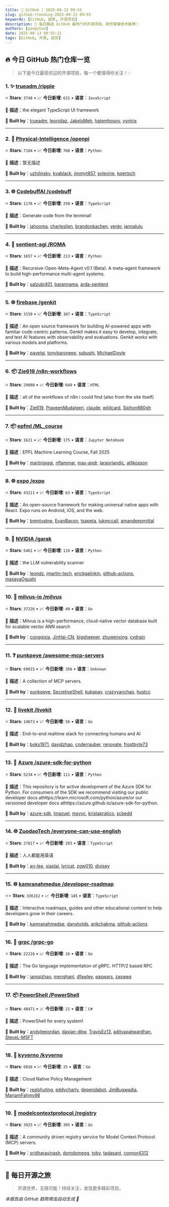 ```yaml
---
title: 🚀 GitHub | 2025-09-13 09:55
slug: github-trending-2025-09-13 09:55
keywords: [GitHub, 趋势, 开源项目]
description: 🌟 每日精选 GitHub 最热门的开源项目，助你掌握技术脉搏！
authors: [yangshun]
date: 2025-09-13 09:55:21
tags: [GitHub, 开源, 趋势]
---
```


## 🔥 今日 GitHub 热门仓库一览

> 以下是今日最受欢迎的开源项目，每一个都值得你关注！💡

### 1. ✨ [trueadm /ripple](https://github.com/trueadm/ripple)

⭐ **Stars**: `3748`   •   📈 **今日新增**: `631`   •   **语言**：`JavaScript`

📝 **描述**：the elegant TypeScript UI framework

🤝 **Built by**：[trueadm](https://github.com/trueadm), [leonidaz](https://github.com/leonidaz), [JakeIsMeh](https://github.com/JakeIsMeh), [hatemhosny](https://github.com/hatemhosny), [vyntrix](https://github.com/vyntrix)

---

### 2. 🐍 [Physical-Intelligence /openpi](https://github.com/Physical-Intelligence/openpi)

⭐ **Stars**: `7104`   •   📈 **今日新增**: `768`   •   **语言**：`Python`

📝 **描述**：暂无描述

🤝 **Built by**：[uzhilinsky](https://github.com/uzhilinsky), [kvablack](https://github.com/kvablack), [jimmyt857](https://github.com/jimmyt857), [svlevine](https://github.com/svlevine), [kpertsch](https://github.com/kpertsch)

---

### 3. 🌐 [CodebuffAI /codebuff](https://github.com/CodebuffAI/codebuff)

⭐ **Stars**: `1176`   •   📈 **今日新增**: `250`   •   **语言**：`TypeScript`

📝 **描述**：Generate code from the terminal!

🤝 **Built by**：[jahooma](https://github.com/jahooma), [charleslien](https://github.com/charleslien), [brandonkachen](https://github.com/brandonkachen), [venkr](https://github.com/venkr), [jannalulu](https://github.com/jannalulu)

---

### 4. 🐍 [sentient-agi /ROMA](https://github.com/sentient-agi/ROMA)

⭐ **Stars**: `1657`   •   📈 **今日新增**: `213`   •   **语言**：`Python`

📝 **描述**：Recursive-Open-Meta-Agent v0.1 (Beta). A meta-agent framework to build high-performance multi-agent systems.

🤝 **Built by**：[salzubi401](https://github.com/salzubi401), [barannama](https://github.com/barannama), [arda-sentient](https://github.com/arda-sentient)

---

### 5. 🌐 [firebase /genkit](https://github.com/firebase/genkit)

⭐ **Stars**: `3159`   •   📈 **今日新增**: `107`   •   **语言**：`TypeScript`

📝 **描述**：An open source framework for building AI-powered apps with familiar code-centric patterns. Genkit makes it easy to develop, integrate, and test AI features with observability and evaluations. Genkit works with various models and platforms.

🤝 **Built by**：[pavelgj](https://github.com/pavelgj), [tonybaroneee](https://github.com/tonybaroneee), [ssbushi](https://github.com/ssbushi), [MichaelDoyle](https://github.com/MichaelDoyle)

---

### 6. 📦 [Zie619 /n8n-workflows](https://github.com/Zie619/n8n-workflows)

⭐ **Stars**: `29088`   •   📈 **今日新增**: `649`   •   **语言**：`HTML`

📝 **描述**：all of the workflows of n8n i could find (also from the site itself)

🤝 **Built by**：[Zie619](https://github.com/Zie619), [PraveenMudalgeri](https://github.com/PraveenMudalgeri), [claude](https://github.com/claude), [wildcard](https://github.com/wildcard), [Siphon880gh](https://github.com/Siphon880gh)

---

### 7. 📦 [epfml /ML_course](https://github.com/epfml/ML_course)

⭐ **Stars**: `1621`   •   📈 **今日新增**: `175`   •   **语言**：`Jupyter Notebook`

📝 **描述**：EPFL Machine Learning Course, Fall 2025

🤝 **Built by**：[martinjaggi](https://github.com/martinjaggi), [nflammar](https://github.com/nflammar), [max-andr](https://github.com/max-andr), [laraorlandic](https://github.com/laraorlandic), [atlikosson](https://github.com/atlikosson)

---

### 8. 🌐 [expo /expo](https://github.com/expo/expo)

⭐ **Stars**: `43211`   •   📈 **今日新增**: `63`   •   **语言**：`TypeScript`

📝 **描述**：An open-source framework for making universal native apps with React. Expo runs on Android, iOS, and the web.

🤝 **Built by**：[brentvatne](https://github.com/brentvatne), [EvanBacon](https://github.com/EvanBacon), [tsapeta](https://github.com/tsapeta), [lukmccall](https://github.com/lukmccall), [amandeepmittal](https://github.com/amandeepmittal)

---

### 9. 🐍 [NVIDIA /garak](https://github.com/NVIDIA/garak)

⭐ **Stars**: `5461`   •   📈 **今日新增**: `116`   •   **语言**：`Python`

📝 **描述**：the LLM vulnerability scanner

🤝 **Built by**：[leondz](https://github.com/leondz), [jmartin-tech](https://github.com/jmartin-tech), [erickgalinkin](https://github.com/erickgalinkin), [github-actions](https://github.com/github-actions), [masayaOgushi](https://github.com/masayaOgushi)

---

### 10. 🚦 [milvus-io /milvus](https://github.com/milvus-io/milvus)

⭐ **Stars**: `37226`   •   📈 **今日新增**: `49`   •   **语言**：`Go`

📝 **描述**：Milvus is a high-performance, cloud-native vector database built for scalable vector ANN search

🤝 **Built by**：[congqixia](https://github.com/congqixia), [JinHai-CN](https://github.com/JinHai-CN), [bigsheeper](https://github.com/bigsheeper), [zhuwenxing](https://github.com/zhuwenxing), [cydrain](https://github.com/cydrain)

---

### 11. ❓ [punkpeye /awesome-mcp-servers](https://github.com/punkpeye/awesome-mcp-servers)

⭐ **Stars**: `69815`   •   📈 **今日新增**: `356`   •   **语言**：`Unknown`

📝 **描述**：A collection of MCP servers.

🤝 **Built by**：[punkpeye](https://github.com/punkpeye), [SecretiveShell](https://github.com/SecretiveShell), [kukapay](https://github.com/kukapay), [crazyyanchao](https://github.com/crazyyanchao), [hustcc](https://github.com/hustcc)

---

### 12. 🚦 [livekit /livekit](https://github.com/livekit/livekit)

⭐ **Stars**: `14673`   •   📈 **今日新增**: `56`   •   **语言**：`Go`

📝 **描述**：End-to-end realtime stack for connecting humans and AI

🤝 **Built by**：[boks1971](https://github.com/boks1971), [davidzhao](https://github.com/davidzhao), [cnderrauber](https://github.com/cnderrauber), [renovate](https://github.com/renovate), [frostbyte73](https://github.com/frostbyte73)

---

### 13. 🐍 [Azure /azure-sdk-for-python](https://github.com/Azure/azure-sdk-for-python)

⭐ **Stars**: `5234`   •   📈 **今日新增**: `111`   •   **语言**：`Python`

📝 **描述**：This repository is for active development of the Azure SDK for Python. For consumers of the SDK we recommend visiting our public developer docs athttps://learn.microsoft.com/python/azure/or our versioned developer docs athttps://azure.github.io/azure-sdk-for-python.

🤝 **Built by**：[azure-sdk](https://github.com/azure-sdk), [lmazuel](https://github.com/lmazuel), [msyyc](https://github.com/msyyc), [kristapratico](https://github.com/kristapratico), [scbedd](https://github.com/scbedd)

---

### 14. 🌐 [ZuodaoTech /everyone-can-use-english](https://github.com/ZuodaoTech/everyone-can-use-english)

⭐ **Stars**: `27817`   •   📈 **今日新增**: `203`   •   **语言**：`TypeScript`

📝 **描述**：人人都能用英语

🤝 **Built by**：[an-lee](https://github.com/an-lee), [xiaolai](https://github.com/xiaolai), [lyricat](https://github.com/lyricat), [zgw010](https://github.com/zgw010), [divisey](https://github.com/divisey)

---

### 15. 🌐 [kamranahmedse /developer-roadmap](https://github.com/kamranahmedse/developer-roadmap)

⭐⭐ **Stars**: `336152`   •   📈 **今日新增**: `145`   •   **语言**：`TypeScript`

📝 **描述**：Interactive roadmaps, guides and other educational content to help developers grow in their careers.

🤝 **Built by**：[kamranahmedse](https://github.com/kamranahmedse), [dansholds](https://github.com/dansholds), [arikchakma](https://github.com/arikchakma), [github-actions](https://github.com/github-actions)

---

### 16. 🚦 [grpc /grpc-go](https://github.com/grpc/grpc-go)

⭐ **Stars**: `22216`   •   📈 **今日新增**: `16`   •   **语言**：`Go`

📝 **描述**：The Go language implementation of gRPC. HTTP/2 based RPC

🤝 **Built by**：[iamqizhao](https://github.com/iamqizhao), [menghanl](https://github.com/menghanl), [dfawley](https://github.com/dfawley), [easwars](https://github.com/easwars), [zasweq](https://github.com/zasweq)

---

### 17. 📦 [PowerShell /PowerShell](https://github.com/PowerShell/PowerShell)

⭐ **Stars**: `48471`   •   📈 **今日新增**: `21`   •   **语言**：`C#`

📝 **描述**：PowerShell for every system!

🤝 **Built by**：[andyleejordan](https://github.com/andyleejordan), [daxian-dbw](https://github.com/daxian-dbw), [TravisEz13](https://github.com/TravisEz13), [adityapatwardhan](https://github.com/adityapatwardhan), [SteveL-MSFT](https://github.com/SteveL-MSFT)

---

### 18. 🚦 [kyverno /kyverno](https://github.com/kyverno/kyverno)

⭐ **Stars**: `6816`   •   📈 **今日新增**: `25`   •   **语言**：`Go`

📝 **描述**：Cloud Native Policy Management

🤝 **Built by**：[realshuting](https://github.com/realshuting), [eddycharly](https://github.com/eddycharly), [dependabot](https://github.com/dependabot), [JimBugwadia](https://github.com/JimBugwadia), [MariamFahmy98](https://github.com/MariamFahmy98)

---

### 19. 🚦 [modelcontextprotocol /registry](https://github.com/modelcontextprotocol/registry)

⭐ **Stars**: `3925`   •   📈 **今日新增**: `305`   •   **语言**：`Go`

📝 **描述**：A community driven registry service for Model Context Protocol (MCP) servers.

🤝 **Built by**：[sridharavinash](https://github.com/sridharavinash), [domdomegg](https://github.com/domdomegg), [toby](https://github.com/toby), [tadasant](https://github.com/tadasant), [connor4312](https://github.com/connor4312)

---

## 🌈 每日开源之旅

> 开源世界，无限可能！持续关注，发现更多精彩项目。

*本报告由 GitHub 趋势爬虫自动生成 🤖*
